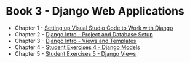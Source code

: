 # Book 3 - Django Web Applications

* Chapter 1 - [Setting up Visual Studio Code to Work with Django](./chapters/WORKSPACE_SETUP.md)
* Chapter 2 - [Django Intro - Project and Database Setup](./chapters/DJANGO_INTRO_LIBRARY.md)
* Chapter 3 - [Django Intro - Views and Templates](./chapters/DJANGO_VIEWS.md)
* Chapter 4 - [Student Exercises 4 - Django Models](./chapters/STUDENT_EXERCISES_MODELS.md)
* Chapter 5 - [Student Exercises 5 - Django Views](./chapters/STUDENT_EXERCISES_VIEWS.md)
